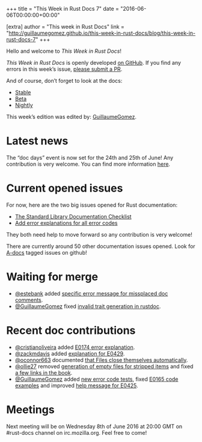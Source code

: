 +++
title = "This Week in Rust Docs 7"
date = "2016-06-06T00:00:00+00:00"

[extra]
author = "This week in Rust Docs"
link = "http://guillaumegomez.github.io/this-week-in-rust-docs/blog/this-week-in-rust-docs-7"
+++
<p>Hello and welcome to <em>This Week in Rust Docs</em>!</p>

<p><em>This Week in Rust Docs</em> is openly developed <a href="https://github.com/GuillaumeGomez/this-week-in-rust-docs">on GitHub</a>.
If you find any errors in this week’s issue, <a href="https://github.com/GuillaumeGomez/this-week-in-rust-docs/pulls">please submit a PR</a>.</p>

<p>And of course, don’t forget to look at the docs:</p>

<ul>
  <li><a href="https://doc.rust-lang.org/">Stable</a></li>
  <li><a href="http://doc.rust-lang.org/beta/">Beta</a></li>
  <li><a href="http://doc.rust-lang.org/nightly/">Nightly</a></li>
</ul>

<p>This week’s edition was edited by: <a href="https://github.com/GuillaumeGomez">GuillaumeGomez</a>.</p>

<h1 id="latest-news">Latest news</h1>

<p>The “doc days” event is now set for the 24th and 25th of June! Any contribution is very welcome. You can find more information <a href="https://facility9.com/2016/06/announcing-rust-doc-days/">here</a>.</p>

<h1 id="current-opened-issues">Current opened issues</h1>

<p>For now, here are the two big issues opened for Rust documentation:</p>

<ul>
  <li><a href="https://github.com/rust-lang/rust/issues/29329">The Standard Library Documentation Checklist</a></li>
  <li><a href="https://github.com/rust-lang/rust/issues/32777">Add error explanations for all error codes</a></li>
</ul>

<p>They both need help to move forward so any contribution is very welcome!</p>

<p>There are currently around 50 other documentation issues opened. Look for <a href="https://github.com/rust-lang/rust/issues?q=is%3Aopen+is%3Aissue+label%3AA-docs">A-docs</a> tagged issues on github!</p>

<h1 id="waiting-for-merge">Waiting for merge</h1>

<ul>
  <li><a href="https://github.com/estebank">@estebank</a> added <a href="https://github.com/rust-lang/rust/pull/33922">specific error message for missplaced doc comments</a>.</li>
  <li><a href="https://github.com/GuillaumeGomez">@GuillaumeGomez</a> fixed <a href="https://github.com/rust-lang/rust/pull/33935">invalid trait generation in rustdoc</a>.</li>
</ul>

<h1 id="recent-doc-contributions">Recent doc contributions</h1>

<ul>
  <li><a href="https://github.com/cristianoliveira">@cristianoliveira</a> added <a href="https://github.com/rust-lang/rust/pull/33920">E0174 error explanation</a>.</li>
  <li><a href="https://github.com/zackmdavis">@zackmdavis</a> added <a href="https://github.com/rust-lang/rust/pull/33955">explanation for E0429</a>.</li>
  <li><a href="https://github.com/oconnor663">@oconnor663</a> documented <a href="https://github.com/rust-lang/rust/pull/33993">that Files close themselves automatically</a>.</li>
  <li><a href="https://github.com/ollie27">@ollie27</a> removed <a href="https://github.com/rust-lang/rust/pull/34045">generation of empty files for stripped items</a> and fixed <a href="https://github.com/rust-lang/rust/pull/34021">a few links in the book</a>.</li>
  <li><a href="https://github.com/GuillaumeGomez">@GuillaumeGomez</a> added <a href="https://github.com/rust-lang/rust/pull/33915">new error code tests</a>, fixed <a href="https://github.com/rust-lang/rust/pull/34014">E0165 code examples</a> and improved <a href="https://github.com/rust-lang/rust/pull/33878">help message for E0425</a>.</li>
</ul>

<h1 id="meetings">Meetings</h1>

<p>Next meeting will be on Wednesday 8th of June 2016 at 20:00 GMT on #rust-docs channel on irc.mozilla.org. Feel free to come!</p>